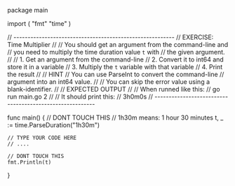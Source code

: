 package main

import (
	"fmt"
	"time"
)

// ---------------------------------------------------------
// EXERCISE: Time Multiplier
//
//  You should get an argument from the command-line and
//  you need to multiply the time duration value `t` with
//  the given argument.
//
//  1. Get an argument from the command-line
//  2. Convert it to int64 and store it in a variable
//  3. Multiply the `t` variable with that variable
//  4. Print the result
//
// HINT
//  You can use ParseInt to convert the command-line
//    argument into an int64 value.
//
//  You can skip the error value using a blank-identifier.
//
// EXPECTED OUTPUT
//
//  When runned like this:
//    go run main.go 2
//
//  It should print this:
//    3h0m0s
// ---------------------------------------------------------

func main() {
	// DONT TOUCH THIS
	// 1h30m means: 1 hour 30 minutes
	t, _ := time.ParseDuration("1h30m")

	// TYPE YOUR CODE HERE
	// ....

	// DONT TOUCH THIS
	fmt.Println(t)
}